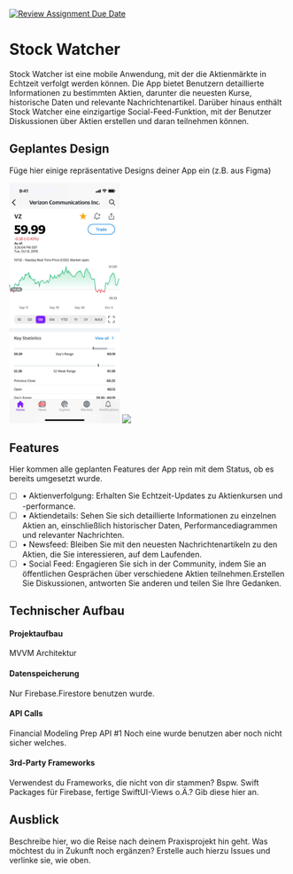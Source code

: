 [![Review Assignment Due Date](https://classroom.github.com/assets/deadline-readme-button-22041afd0340ce965d47ae6ef1cefeee28c7c493a6346c4f15d667ab976d596c.svg)](https://classroom.github.com/a/oXOEvXHr)
# Stock Watcher



<p>Stock Watcher ist eine mobile Anwendung, mit der die Aktienmärkte in Echtzeit verfolgt werden können.
Die App bietet Benutzern detaillierte Informationen zu bestimmten Aktien, darunter die neuesten Kurse, historische Daten und relevante Nachrichtenartikel.
Darüber hinaus enthält Stock Watcher eine einzigartige Social-Feed-Funktion, mit der Benutzer Diskussionen über Aktien erstellen und daran teilnehmen können.</p>

## Geplantes Design

Füge hier einige repräsentative Designs deiner App ein (z.B. aus Figma)
<p>
  <img src="./img/first_example.jpg" width="200">
  <img src="./img/second_example.png" width="200">
</p>

## Features
Hier kommen alle geplanten Features der App rein mit dem Status, ob es bereits umgesetzt wurde.

- [ ] • Aktienverfolgung: Erhalten Sie Echtzeit-Updates zu Aktienkursen und -performance.
- [ ] • Aktiendetails: Sehen Sie sich detaillierte Informationen zu einzelnen Aktien an, einschließlich historischer Daten, Performancediagrammen und relevanter Nachrichten.
- [ ] • Newsfeed: Bleiben Sie mit den neuesten Nachrichtenartikeln zu den Aktien, die Sie interessieren, auf dem Laufenden.
- [ ] • Social Feed: Engagieren Sie sich in der Community, indem Sie an öffentlichen Gesprächen über verschiedene Aktien teilnehmen.Erstellen Sie Diskussionen, antworten Sie anderen und teilen Sie Ihre Gedanken.

## Technischer Aufbau

#### Projektaufbau
MVVM Architektur 

#### Datenspeicherung
Nur Firebase.Firestore benutzen wurde.

#### API Calls
Financial Modeling Prep API #1
Noch eine wurde benutzen aber noch nicht sicher welches.

#### 3rd-Party Frameworks
Verwendest du Frameworks, die nicht von dir stammen? Bspw. Swift Packages für Firebase, fertige SwiftUI-Views o.Ä.? Gib diese hier an.


## Ausblick
Beschreibe hier, wo die Reise nach deinem Praxisprojekt hin geht. Was möchtest du in Zukunft noch ergänzen? Erstelle auch hierzu Issues und verlinke sie, wie oben.
 
